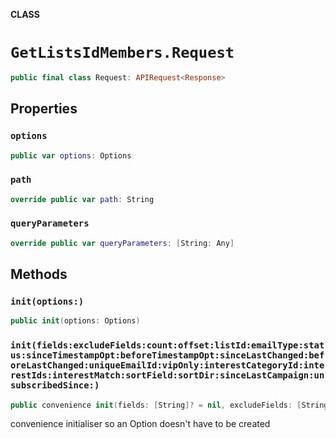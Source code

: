 **CLASS**

# `GetListsIdMembers.Request`

```swift
public final class Request: APIRequest<Response>
```

## Properties
### `options`

```swift
public var options: Options
```

### `path`

```swift
override public var path: String
```

### `queryParameters`

```swift
override public var queryParameters: [String: Any]
```

## Methods
### `init(options:)`

```swift
public init(options: Options)
```

### `init(fields:excludeFields:count:offset:listId:emailType:status:sinceTimestampOpt:beforeTimestampOpt:sinceLastChanged:beforeLastChanged:uniqueEmailId:vipOnly:interestCategoryId:interestIds:interestMatch:sortField:sortDir:sinceLastCampaign:unsubscribedSince:)`

```swift
public convenience init(fields: [String]? = nil, excludeFields: [String]? = nil, count: Int? = nil, offset: Int? = nil, listId: String, emailType: String? = nil, status: Status? = nil, sinceTimestampOpt: String? = nil, beforeTimestampOpt: String? = nil, sinceLastChanged: String? = nil, beforeLastChanged: String? = nil, uniqueEmailId: String? = nil, vipOnly: Bool? = nil, interestCategoryId: String? = nil, interestIds: String? = nil, interestMatch: InterestMatch? = nil, sortField: SortField? = nil, sortDir: SortDir? = nil, sinceLastCampaign: Bool? = nil, unsubscribedSince: String? = nil)
```

convenience initialiser so an Option doesn't have to be created
